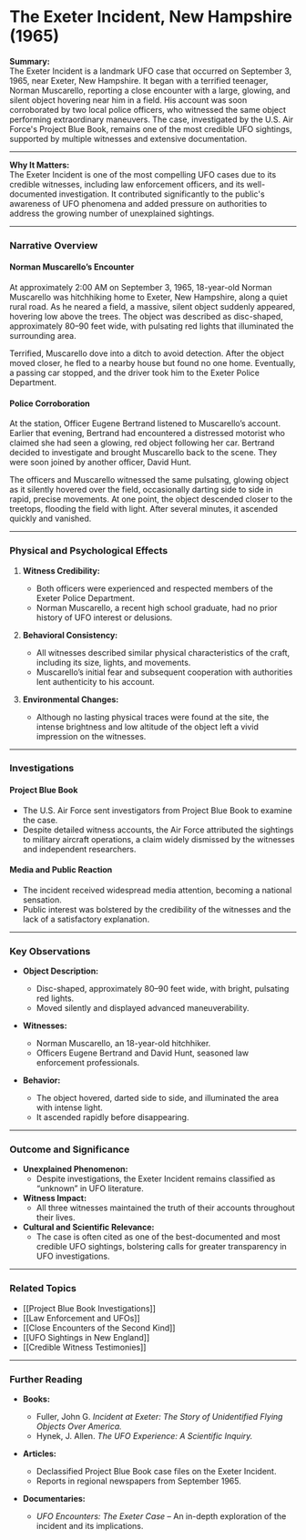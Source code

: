 # The Exeter Incident, New Hampshire (1965)

**Summary:**  
The Exeter Incident is a landmark UFO case that occurred on September 3, 1965, near Exeter, New Hampshire. It began with a terrified teenager, Norman Muscarello, reporting a close encounter with a large, glowing, and silent object hovering near him in a field. His account was soon corroborated by two local police officers, who witnessed the same object performing extraordinary maneuvers. The case, investigated by the U.S. Air Force's Project Blue Book, remains one of the most credible UFO sightings, supported by multiple witnesses and extensive documentation.

---

**Why It Matters:**  
The Exeter Incident is one of the most compelling UFO cases due to its credible witnesses, including law enforcement officers, and its well-documented investigation. It contributed significantly to the public's awareness of UFO phenomena and added pressure on authorities to address the growing number of unexplained sightings.

---

### **Narrative Overview**

#### **Norman Muscarello’s Encounter**

At approximately 2:00 AM on September 3, 1965, 18-year-old Norman Muscarello was hitchhiking home to Exeter, New Hampshire, along a quiet rural road. As he neared a field, a massive, silent object suddenly appeared, hovering low above the trees. The object was described as disc-shaped, approximately 80–90 feet wide, with pulsating red lights that illuminated the surrounding area.

Terrified, Muscarello dove into a ditch to avoid detection. After the object moved closer, he fled to a nearby house but found no one home. Eventually, a passing car stopped, and the driver took him to the Exeter Police Department.

#### **Police Corroboration**

At the station, Officer Eugene Bertrand listened to Muscarello’s account. Earlier that evening, Bertrand had encountered a distressed motorist who claimed she had seen a glowing, red object following her car. Bertrand decided to investigate and brought Muscarello back to the scene. They were soon joined by another officer, David Hunt.

The officers and Muscarello witnessed the same pulsating, glowing object as it silently hovered over the field, occasionally darting side to side in rapid, precise movements. At one point, the object descended closer to the treetops, flooding the field with light. After several minutes, it ascended quickly and vanished.

---

### **Physical and Psychological Effects**

1. **Witness Credibility:**
    
    - Both officers were experienced and respected members of the Exeter Police Department.
    - Norman Muscarello, a recent high school graduate, had no prior history of UFO interest or delusions.
2. **Behavioral Consistency:**
    
    - All witnesses described similar physical characteristics of the craft, including its size, lights, and movements.
    - Muscarello’s initial fear and subsequent cooperation with authorities lent authenticity to his account.
3. **Environmental Changes:**
    
    - Although no lasting physical traces were found at the site, the intense brightness and low altitude of the object left a vivid impression on the witnesses.

---

### **Investigations**

#### **Project Blue Book**

- The U.S. Air Force sent investigators from Project Blue Book to examine the case.
- Despite detailed witness accounts, the Air Force attributed the sightings to military aircraft operations, a claim widely dismissed by the witnesses and independent researchers.

#### **Media and Public Reaction**

- The incident received widespread media attention, becoming a national sensation.
- Public interest was bolstered by the credibility of the witnesses and the lack of a satisfactory explanation.

---

### **Key Observations**

- **Object Description:**
    
    - Disc-shaped, approximately 80–90 feet wide, with bright, pulsating red lights.
    - Moved silently and displayed advanced maneuverability.
- **Witnesses:**
    
    - Norman Muscarello, an 18-year-old hitchhiker.
    - Officers Eugene Bertrand and David Hunt, seasoned law enforcement professionals.
- **Behavior:**
    
    - The object hovered, darted side to side, and illuminated the area with intense light.
    - It ascended rapidly before disappearing.

---

### **Outcome and Significance**

- **Unexplained Phenomenon:**
    - Despite investigations, the Exeter Incident remains classified as “unknown” in UFO literature.
- **Witness Impact:**
    - All three witnesses maintained the truth of their accounts throughout their lives.
- **Cultural and Scientific Relevance:**
    - The case is often cited as one of the best-documented and most credible UFO sightings, bolstering calls for greater transparency in UFO investigations.

---

### **Related Topics**

- [[Project Blue Book Investigations]]
- [[Law Enforcement and UFOs]]
- [[Close Encounters of the Second Kind]]
- [[UFO Sightings in New England]]
- [[Credible Witness Testimonies]]

---

### **Further Reading**

- **Books:**
    
    - Fuller, John G. _Incident at Exeter: The Story of Unidentified Flying Objects Over America._
    - Hynek, J. Allen. _The UFO Experience: A Scientific Inquiry._
- **Articles:**
    
    - Declassified Project Blue Book case files on the Exeter Incident.
    - Reports in regional newspapers from September 1965.
- **Documentaries:**
    
    - _UFO Encounters: The Exeter Case_ – An in-depth exploration of the incident and its implications.

